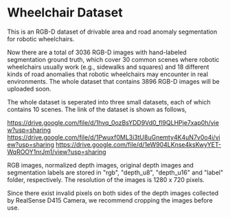 # Wheelchair Dataset

This is an RGB-D dataset of drivable area and road anomaly segmentation for robotic wheelchairs. 

Now there are a total of 3036 RGB-D images with hand-labeled segmentation ground truth, which cover 30 common scenes where robotic wheelchairs usually work (e.g., sidewalks and squares) and 18 different kinds of road anomalies that robotic wheelchairs may encounter in real environments. The whole dataset that contains 3896 RGB-D images will be uploaded soon.

The whole dataset is seperated into three small datasets, each of which contains 10 scenes. The link of the dataset is shown as follows,

https://drive.google.com/file/d/1hvq_0ozBsYDD9Vd0_fl9QLHPje7xap0h/view?usp=sharing
https://drive.google.com/file/d/1Pwuxf0ML3i3tU8uGnemty4K4uN7v0o4i/view?usp=sharing
https://drive.google.com/file/d/1eW904LKnse4ksKwyYET-WqROOY1nrJm1/view?usp=sharing

RGB images, normalized depth images, original depth images and segmentation labels are stored in "rgb", "depth_u8", "depth_u16" and "label" folder, respectively. The resolution of the images is 1280 x 720 pixels. 

Since there exist invalid pixels on both sides of the depth images collected by RealSense D415 Camera, we recommend cropping the images before use.
